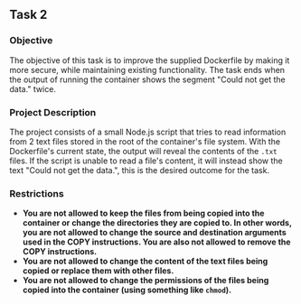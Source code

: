 
## Task 2

### Objective

The objective of this task is to improve the supplied Dockerfile by making it more secure, while maintaining existing functionality. The task ends when the output of running the container shows the segment "Could not get the data." twice.

### Project Description

The project consists of a small Node.js script that tries to read information from 2 text files stored in the root of the container's file system. With the Dockerfile's current state, the output will reveal the contents of the `.txt` files. If the script is unable to read a file's content, it will instead show the text "Could not get the data.", this is the desired outcome for the task.

### Restrictions

- **You are not allowed to keep the files from being copied into the container or change the directories they are copied to. In other words, you are not allowed to change the source and destination arguments used in the COPY instructions. You are also not allowed to remove the COPY instructions.**
- **You are not allowed to change the content of the text files being copied or replace them with other files.**
- **You are not allowed to change the permissions of the files being copied into the container (using something like `chmod`).**
